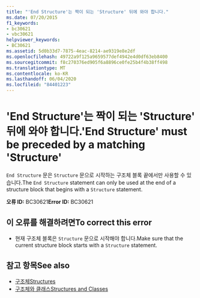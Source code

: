 ```yaml
---
title: "'End Structure'는 짝이 되는 'Structure' 뒤에 와야 합니다."
ms.date: 07/20/2015
f1_keywords:
- bc30621
- vbc30621
helpviewer_keywords:
- BC30621
ms.assetid: 5d0b33d7-7875-4eac-8214-ae9319e8e2df
ms.openlocfilehash: 49722a9f125a9659577def4942e4d0df63eb8400
ms.sourcegitcommit: f8c270376ed905f6a8896ce0fe25b4f4b38ff498
ms.translationtype: MT
ms.contentlocale: ko-KR
ms.lasthandoff: 06/04/2020
ms.locfileid: "84401223"
---
```

# <a name="end-structure-must-be-preceded-by-a-matching-structure"></a><span data-ttu-id="66d70-102">'End Structure'는 짝이 되는 'Structure' 뒤에 와야 합니다.</span><span class="sxs-lookup"><span data-stu-id="66d70-102">'End Structure' must be preceded by a matching 'Structure'</span></span>
<span data-ttu-id="66d70-103">`End Structure` 문은 `Structure` 문으로 시작하는 구조체 블록 끝에서만 사용할 수 있습니다.</span><span class="sxs-lookup"><span data-stu-id="66d70-103">The `End Structure` statement can only be used at the end of a structure block that begins with a `Structure` statement.</span></span>  
  
 <span data-ttu-id="66d70-104">**오류 ID:** BC30621</span><span class="sxs-lookup"><span data-stu-id="66d70-104">**Error ID:** BC30621</span></span>  
  
## <a name="to-correct-this-error"></a><span data-ttu-id="66d70-105">이 오류를 해결하려면</span><span class="sxs-lookup"><span data-stu-id="66d70-105">To correct this error</span></span>  
  
- <span data-ttu-id="66d70-106">현재 구조체 블록은 `Structure` 문으로 시작해야 합니다.</span><span class="sxs-lookup"><span data-stu-id="66d70-106">Make sure that the current structure block starts with a `Structure` statement.</span></span>  
  
## <a name="see-also"></a><span data-ttu-id="66d70-107">참고 항목</span><span class="sxs-lookup"><span data-stu-id="66d70-107">See also</span></span>

- [<span data-ttu-id="66d70-108">구조체</span><span class="sxs-lookup"><span data-stu-id="66d70-108">Structures</span></span>](../programming-guide/language-features/data-types/structures.md)
- [<span data-ttu-id="66d70-109">구조체와 클래스</span><span class="sxs-lookup"><span data-stu-id="66d70-109">Structures and Classes</span></span>](../programming-guide/language-features/data-types/structures-and-classes.md)
